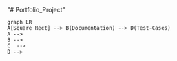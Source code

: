 "# Portfolio_Project" 
```mermaid
graph LR
A[Square Rect] --> B(Documentation) --> D(Test-Cases)
A --> 
B --> 
C  --> 
D --> 
```
